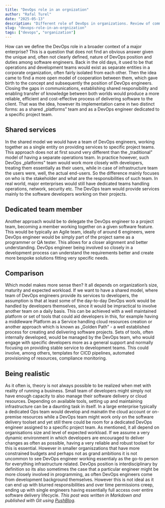 ```yaml
---
title: "DevOps role in an orgnization"
author: "Rafal Turel"
date: "2025-05-13"
description: "Different role of DevOps in organizations. Review of common approaches."
slug: "devops-role-in-an-orgnization"
tags: ["devops", "organization"]
---
```

How can we define the DevOps role in a broader context of a major enterprise? This is a question that does not find an obvious answer given the unique and, often not clearly defined, nature of DevOps position and duties among software engineers.
Back in the old days, it used to be that operations and development teams would exist as separate entities in a corporate organization, often fairly isolated from each other. Then the idea came to find a more open model of cooperation between them, which gave birth to the concept and subsequently the position of DevOps engineers. Closing the gaps in communications, establishing shared responsibility and enabling transfer of knowledge between both worlds would produce a more reliable, efficient and cost-effective process of delivering software to the client. That was the idea, however its implementation came in two distinct forms: as a shared „platforms” team and as a DevOps engineer dedicated to a specific project team.
## Shared services
In the shared model we would have a team of DevOps engineers, working together as a single entity on providing services to specific project teams. This approach does not at first sound very different than the „traditional” model of having a separate operations team. In practice however, such DevOps „platforms" team would work more closely with developers, treating them essentially as their users, while in case of infrastructure team the users were, well, the actual end-users. So the difference mainly focuses on who is the stakeholder and what are the responsibilities of such team. In real world, major enterprises would still have dedicated teams handling operations, network, security etc. The DevOps team would provide services mainly to the software developers working on their projects.
## Dedicated team member
Another approach would be to delegate the DevOps engineer to a project team, becoming a member working together on a given software feature. This would be typically an Agile team, ideally of around 6 engineers, were DevOps engineer would be simply part of the project same as a programmer or QA tester. This allows for a closer alignment and better understanding. DevOps engineer being involved so closely in a development process can understand the requirements better and create more bespoke solutions fitting very specific needs. 
## Comparison
Which model makes more sense then? It all depends on organization’s size, maturity and expected workload. If we want to have a shared model, where team of DevOps engineers provide its services to developers, the assumption is that at least some of the day-to-day DevOps work would be handled by developers themselves, since it would be impractical to involve another team on a daily basis. This can be achieved with a well maintained platform or set of tools that could aid developers in this, for example having a middleware Platform as a Service handling cloud resources creation or another approach which is known as „Golden Path” - a well established process for creating and delivering software projects. Sets of tools, often internally developed, would be managed by the DevOps team, who would engage with specific developers more as a general support and normally focusing on providing stable service to development teams. This could involve, among others, templates for CICD pipelines, automated provisioning of resources, compliance monitoring.
## Being realistic
As it often is, theory is not always possible to be realized when met with reality of running a business. Small team of developers might simply not have enough capacity to also manage their software delivery or cloud resources. Depending on available tools, setting up and maintaining infrastructure can be a daunting task in itself. In a large enterprise typically a dedicated Ops team would develop and mainatin the cloud account or on-premise resources while a DevOps team might work only on the software delivery toolset and yet still there could be room for a dedicated DevOps engineer assigned to a specific project team. As mentioned, it all depend on organisations size and level of expected workload. If we assume a very dynamic environment in which developers are encouraged to deliver changes as often as possible, having a very reliable and robust toolset for this is essential. However in smaller organiszations that have more constrained budgets and perhaps not as grand ambitions it is not uncommon to see DevOps engineer working essentialy as the go-to person for everything infrastructure related. 
DevOps position is interdisciplinary by definition so its also sometimes the case that a particular engineer might be more closely involved in programming, as often DevOps engineers come from development background themselves. However this is not ideal as it can end up with blurred responsibilities and over time permissions creep, ending up with single engineers having essentially full access over entire software delivery lifecycle.
_This post was written in Markdown and published with Git using [PushBlog](https://pushblog.io)._
